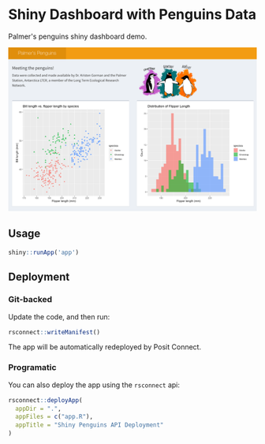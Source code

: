 # Shiny Dashboard with Penguins Data

Palmer's penguins shiny dashboard demo.

![screenshot](./imgs/app-screenshot.png)

## Usage

```r
shiny::runApp('app')
```

## Deployment

### Git-backed

Update the code, and then run:

```r
rsconnect::writeManifest()
```

The app will be automatically redeployed by Posit Connect.

### Programatic

You can also deploy the app using the `rsconnect` api:

```r
rsconnect::deployApp(
  appDir = ".",
  appFiles = c("app.R"),
  appTitle = "Shiny Penguins API Deployment"
)
```
